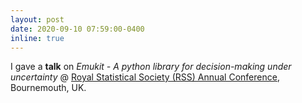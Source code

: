```yaml
---
layout: post
date: 2020-09-10 07:59:00-0400
inline: true
---
```


I gave a **talk** on *Emukit - A python library for decision-making under uncertainty* @ [Royal Statistical Society (RSS) Annual Conference](https://rss.org.uk/training-events/events/rss-2020-online-conference/), 
Bournemouth, UK.
